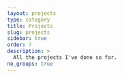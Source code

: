 ```yaml
---
layout: projects
type: category
title: Projects
slug: projects
sidebar: true
order: 7
description: >
  All the projects I've done so far.
no_groups: true
---
```

